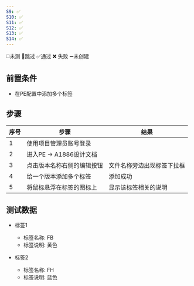 ```yaml
---
S9: ✅
S10: ✅
S11: ✅
S12: ✅
S13: ✅
S14: ✅
---
```

◻️未测    🚫跳过     ✅通过    ❌ 失败    ➖未创建

## 前置条件

- 在PE配置中添加多个标签

## 步骤

| 序号  | 步骤                | 结果            |
| --- | ----------------- | ------------- |
| 1   | 使用项目管理员账号登录       |               |
| 2   | 进入PE -> A1886设计文档 |               |
| 3   | 点击版本名称右侧的编辑按钮     | 文件名称旁边出现标签下拉框 |
| 4   | 给一个版本添加多个标签       | 添加成功          |
| 5   | 将鼠标悬浮在标签的图标上      | 显示该标签相关的说明    |

## 测试数据

- 标签1
	- 标签名称: FB
	- 标签说明: 黄色

- 标签2
	- 标签名称: FH
	- 标签说明: 蓝色
